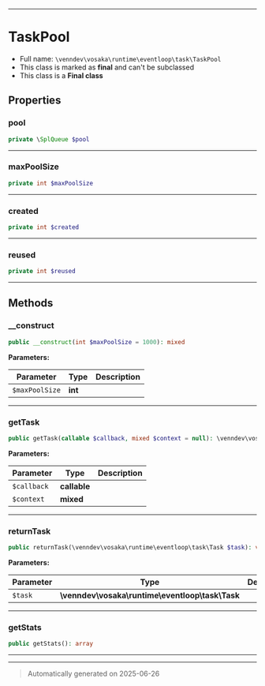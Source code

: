 ***

# TaskPool





* Full name: `\venndev\vosaka\runtime\eventloop\task\TaskPool`
* This class is marked as **final** and can't be subclassed
* This class is a **Final class**



## Properties


### pool



```php
private \SplQueue $pool
```






***

### maxPoolSize



```php
private int $maxPoolSize
```






***

### created



```php
private int $created
```






***

### reused



```php
private int $reused
```






***

## Methods


### __construct



```php
public __construct(int $maxPoolSize = 1000): mixed
```








**Parameters:**

| Parameter | Type | Description |
|-----------|------|-------------|
| `$maxPoolSize` | **int** |  |





***

### getTask



```php
public getTask(callable $callback, mixed $context = null): \venndev\vosaka\runtime\eventloop\task\Task
```








**Parameters:**

| Parameter | Type | Description |
|-----------|------|-------------|
| `$callback` | **callable** |  |
| `$context` | **mixed** |  |





***

### returnTask



```php
public returnTask(\venndev\vosaka\runtime\eventloop\task\Task $task): void
```








**Parameters:**

| Parameter | Type | Description |
|-----------|------|-------------|
| `$task` | **\venndev\vosaka\runtime\eventloop\task\Task** |  |





***

### getStats



```php
public getStats(): array
```












***


***
> Automatically generated on 2025-06-26

